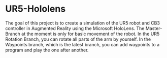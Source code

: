 # UR5-Hololens
The goal of this project is to create a simulation of the UR5 robot and CB3 controller in Augmented Reality using the Microsoft HoloLens. 
The Master-Branch at the moment is only for basic movement of the robot. In the UR5 Rotation Branch, you can rotate all parts of the arm by yourself. In the Waypoints branch, which is the latest branch, you can add waypoints to a program and play the one after another. 
